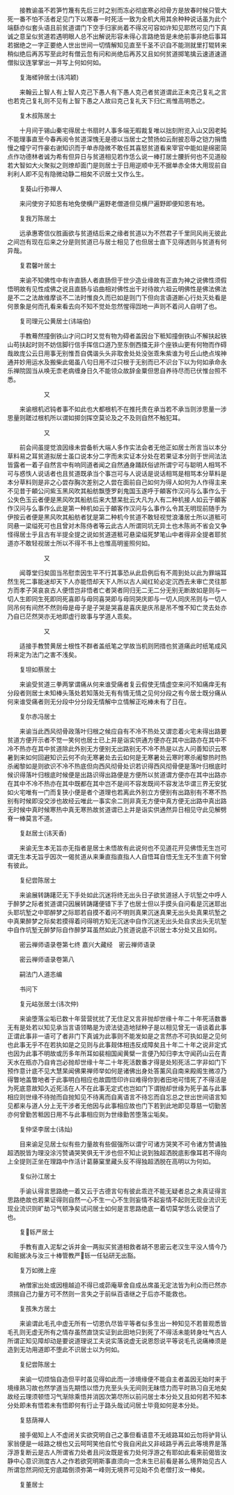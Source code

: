 <!-- { "loadSidebar": true } -->
　　接教谕虽不若笋竹篾有先后三时之别而冻必彻底寒必彻骨方是放春时候只管大死一番不怕不活者足见门下以寒春一时死活一致为全机大用其余种种说话虽为此个端繇亦似套头语且前贫道谓门下空手归家尚着不得况可容如许知见耶然可见门下真诚之意呈似贫道若遇明眼人总不出解说形容未得心言路绝皆是未绝前事非绝后事耳若据绝之一字正要绝人世出世间一切情解知见直至千圣不识自不能测就里打辊转来稍似绝后再苏写至此时有僧云忽有问和尚绝后再苏又且如何贫道掷笔擒云速道速道僧拟议连掌掌出一并写上何如何如。

　　复海槎钟居士(讳鸿颖)

　　来翰云上智人有上智人克己下愚人有下愚人克己者贫道谓此正未克己复礼之言也若克己复礼则不见有上智下愚之人故曰克己复礼天下归仁焉惟高明悉之。

　　复木叔陈居士

　　十月间于锡山秦宅得居士书扇时人事多端无暇裁复唯以拙刻附览入山又因老盹不能理事直至今春再阅令贫道深愧无是德以当居士之赞扬如云耐披忍辱之铠力捐憍慢之幢宁可忤豪右谢知识而于单赤隐微不敢任其喜怒贫道看来宰官中能如是绵密简点作功德林者诚为希有但异日与贫道相见若作恁么说一棒打居士腰折何也不见道般若大智如大火聚拟之则燎却面门是则居士于日用逆顺中无不据单赤全体大用现前自利利人即不见有隐微动静二相矣不识居士又作么生。

　　复葵山行弥禅人

　　来问使穷子知恩有地免使横尸遍野老僧道但见横尸遍野即便知恩有地。

　　复我万陈居士

　　远承惠寄信仪胜画欲与贫道结后来之缘者贫道以为不然君子千里同风尚无彼此之间岂有现在后来之分是则贫道已与居士相见了也但居士直下见得透则与贫道有何异哉。

　　复君馨叶居士

　　来谕不知佛性中有许直肠人者直肠但于世少造业缘故有正直为神之说佛性须假悟明故有见性成佛之说且直肠与谄曲相对佛性出干对待故六祖云明佛性是佛法佛法是不二之法故维摩谈不二法时惟良久而已如是则门下但向言语道断心行处灭处看是何景象是何而孔看来看去向不知不觉处忽然惺得㘞地一声则不着问人自明了也。

　　复司理元公黄居士(讳端伯)

　　手教蓦然撞倒铁山才问口时又觉有物为碍者盖因台下秪知撞倒铁山不解扶起铁山苟扶起时则不妨信脚行信手挥信口道乃至东倒西擂无非个座铁山更有何物而作碍哉故庞公云日用事无别惟吾自偶谐头头非取舍处处没张乖朱紫谁为号丘山绝点埃神通并妙用运水及搬柴此偈虽八句日用不过只根于无别而已不识台下以为何如承命永乐禅院固当从唤无柰老病缠身日久不能领众故辞金粟但思自养待尽而已伏惟台照不悉。

　　　　　　又

　　来谕根机迟钝者事不如此也大都根机不在推托贵在承当若不承当则涉思量一涉思量则蹉过根机所以谓如掷剑挥空莫论及之不及则自然不触犯耳。

　　　　　　又

　　前会间虽提觉浪因缘未尝备析大端人多作实法会者无他正如居士所言当以本分草料易之耳贫道拟居士虽口说本分二字而未实证本分处在若果证本分则于世间法法皆露者一着子自然言中有响同道者闻之自然通身踊跃俗谚所谓宁可与聪明人相骂不可与惑怢人说话者也且贫道既承当个事岂可与人说话是说话相骂是相骂本分草料是本分草料则是非之心尝存胸次差别之人尝在面前自己如何为得人如何为人作得主来不见昔于頔公问紫玉黑风吹其船舫飘堕罗刹鬼国玉遂呼于頔客作汉问与么事作么于公失色玉云者便是黑风吹其船舫后来大慧杲批云大凡为人有二种机接人如云于頔客作汉问与么事作么此是第一种机如云于頔客作汉问与么事作么令其无明现前随手为伊按云者便是黑风吹其船舫者犹是第二种机今贫道不敢轻视觉浪潘居士所以道秪可同悬一梁缢死可也且曾对木陈侍者等云此古人所谓同坑无异土也木陈尚不省会又争怪得居士乎且古有半提全提之说如贫道道秪可悬梁缢死梦笔山中者得非全提者耶贫道亦不敢轻视居士所以不得不书上也惟高明鉴照何如。

　　　　　　又

　　闻尊堂归矣固当吊慰柰因生平不行其事恐从此启例后有不周到处以此为罪端耳然生死二事能迷却天下人亦能悟却天下人所以古人闻红轮必定沉西去未审亡灵往那方而孝子哭哀哀古人便悟岂非悟者亡者哭者同归无二无二分无别无断故如是则与一切人生即同生死即同死喜即与毋同喜哭即与毋同哭庆即与一切人同庆吊则与一切人同吊何有间然不然则毋是毋子是子哭是哭喜是喜庆是庆吊是吊不惟不知亡灵去处亦乃自已茫然哭亦无地即虚行故事与学道人乖矣。

　　　　　　又

　　适接手教赞黄居士根性不群者盖纸笔之学故当机则罔措也贫道痛此时纸笔成风将来定为法门之害不浅矣。

　　复坦如蔡居士

　　来谕受贫道三拳两掌谓痛从何来谁受痛者复云假使无情虚空来问不知痛痒无有分段者则居士未知棒头落处若知落处无有有情无情之见何分段之有今居士既分痛从何来谁受痛者则无分段中分分段无情解中立情解正吃棒未有了日在。

　　复尔赤冯居士

　　来谕当此西风彻骨政落叶归根之候应自有不冷不热处又谓恋着火宅未得出路要贫道方便开示者不觉一笑何也居士已上并是诣实供通方便亦在其中出路亦在其中不冷不热亦在其中贫道除此外别无方便别无出路别无不冷不热是以古人问善知识云寒暑到来如何回避知识云何不向无寒暑处去云如何是无寒暑处云寒时寒杀阇黎热时热杀阇黎如是则欲识不冷不热底但向西风彻骨处识若识得西风彻骨便是落叶归根底时候识得落叶归根底时候便是出路识得出路便是方便所以贫道谓方便亦在其中出路亦在其中不冷不热亦在其中既都在其中岂不是间不容发既间不容发法华谓三界无安犹如火宅唯有一门而复狭小便是者个道理也若离此外别立方便别有出路别有不寒不热别有时候即没交涉也故经云唯此一事实余二则非真无方便中真方便无出路中真出路无时候中真时候寒热中真无寒热故贫道谓已上并是诣实供通然异日相见守此见解劈脊一棒莫言不道。

　　复赵居士(讳天香)

　　来谕无生本无旨亦无指者是居士未悟故有此说何也不见道花开见佛悟无生岂可谓无生本无旨乎因次一偈贫道从来秉直指直指人人自悟耳自悟无生无不生直下何曾有彼此。

　　复纪尝陈居士

　　来谕展转踌躇茫无下手处如此沉迷将终无出头日子欲贫道拯人于坑堑之中呼人于醉梦之际者贫道谓只因展转踌躇便错下手了也居士但以手摸头自问看是沉迷耶出头耶坑堑之中耶醉梦之际耶若自摸不着问不明则真果沉迷真果无出头处真果坑堑之中真果醉梦之际矣若摸得着问得明方知无沉迷中自作沉迷无出头处自求出头无坑堑中自作坑堑无醉梦际自作醉梦耳虽然如此乃贫道说底不识居士本分处又且如何。

　　密云禅师语录卷第七终
嘉兴大藏经　密云禅师语录


　　密云禅师语录卷第八

　　嗣法门人道忞编

　　书问下

　　复元岵张居士(讳次仲)

　　来谕堕落尘垢已数十年营营扰扰了无住足又言非抛却世缘十年二十年死活数番无有是处若以知见承当言语领略是为谤法徒造地狱种子是以相见曾无一语谈着此事正谓此事非一语可了者非门下真诚为此事则不能发如是之言然亦不可执如是之见何也此事无乎不在若执如是之见则与此事觌体相违反成障矣且十年二十年之说非定式也因为此事不明故或历多年所耳如裴相国闻黄檗一言便乃知归李太守闻药山云在青天水在瓶亦乃自肯岂必抛却世缘十年二十年死活数番才得是处矧死活二字非如门下预作意计底不见大慧杲闻佛果禅师举如何是诸佛出身处答薰风自南来殿阁生微凉乃得瞥地盖瞥地者于此事明白相应也故圆悟印许曰难得你到者田地可惜死了不得活是为死底意故知久近死活在人不在此事无定式也岂如门下谓抛却世缘为死乎盖与此事相应则世缘不待抛而自抛知见不待离而自离语言不待忘而自忘总之世出世间语言知见都来与道人分上无干涉者无他因与此事相应故也门下若到此地即见尊慈一切勤苦亦何曾勤苦秪因日用不与此事相应则为世缘勤苦堕落尘垢矣。

　　复仲坚李居士(讳灿)

　　目来谕足见居士似有些力量故有些倔强所以谓宁可诸方哭笑不可令诸方赞诵独超洒脱皆为理没涂污赞诵哭笑俱无干涉也但不知止说到独超洒脱底影像耳若不得向上全提则正坐在理路中作活计葛藤窠里藏头反不得独超洒脱在高明以为何如。

　　复似孙江居士

　　手谕认得言思路绝一着又云于古德言句有彼此乖迕不能无疑者总之未真证得言思路绝故也若果证得则自然一心不生一心不生则妄情不起妄情不起则无现业流识无现业流识则旷劫习气顿净矣试问居士如何是言思路绝底一着切莫学恁么说便当了也。

　　复𨍏轹严居士

　　手教有直入泥犁之诉并金一两拟买贫道相救者胡不思密云老汉生平没人情今乃和赃据决与汝三十棒管教严𨍏轹一任钻研无出豁。

　　复万如微上座

　　衲僧家出处或因檀越迫不得已或茆庵草舍自成丛席虽无定法皆为利众而已然亦须揣自己力量方可不然则一言失之于前纵百语继之于后亦不能救也。

　　复孩朱方居士

　　来谕谓此毛孔中虚无所有一切恩仇尽皆平等者似多生出一种知见不若普观悉皆毛孔则无虚无所有之情存虽然直饶实证到此田地只到死了不得活未能转身吐气古人所谓正知见障却动是要说道理说工夫说实落说虚无说恩怨说平等说毛孔说痛棒须是造到无功用道即不堕此不识居士以为何如。

　　复纪尝陈居士

　　来谕一切烦恼自造但平时虽见得如此而一涉境缘便不能自主者盖因无始时来于境缘熟习故也然学道当先期悟以悟力充至头头无间则无昧悟力而平时熟习自无地矣故经云理须顿悟习气渐除乘悟并消因次第尽所以前问居士本分处又且如何若不知本分处即未有悟若未有悟即何有行止于路头哉试问居士毕竟如何是本分处。

　　复慈荫禅人

　　接手偈知上人不虚闭关实欲究明自己之事但看语意不无岐路耳如云勿将驴背认家翁便是一岐路之根也又云呵呵笑他自忙兮我自闲此又非岐路乎再云此等境界是落浮游复断云是古人所谓省力处者且问汝既是省力处何浮游之有耶如此看来前偈皆汝静中心意识测度古人之作若欲究明斯事直须向一念未生已前看是甚么境界始见古人所谓忽然洞彻无穷底踏倒须弥第一峰则无境界可见始不负老僧打汝一棒矣。

　　复董居士

